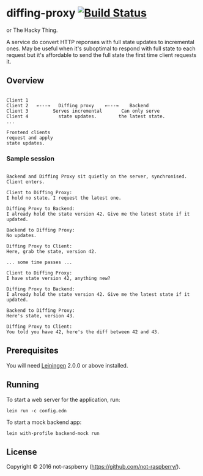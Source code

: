 # diffing-proxy [![Build Status](https://travis-ci.org/not-raspberry/diffing-proxy.svg?branch=travis-setup)](https://travis-ci.org/not-raspberry/diffing-proxy)

or The Hacky Thing.

A service do convert HTTP reponses with full state updates to incremental ones. May be useful
when it's suboptimal to respond with full state to each request but it's affordable to send
the full state the first time client requests it.


## Overview

```

Client 1
Client 2   ←---→   Diffing proxy    ←---→    Backend
Client 3         Serves incremental       Can only serve
Client 4           state updates.        the latest state.
...

Frontend clients
request and apply
state updates.

```

### Sample session

```

Backend and Diffing Proxy sit quietly on the server, synchronised. Client enters.

Client to Diffing Proxy:
I hold no state. I request the latest one.

Diffing Proxy to Backend:
I already hold the state version 42. Give me the latest state if it updated.

Backend to Diffing Proxy:
No updates.

Diffing Proxy to Client:
Here, grab the state, version 42.

... some time passes ...

Client to Diffing Proxy:
I have state version 42, anything new?

Diffing Proxy to Backend:
I already hold the state version 42. Give me the latest state if it updated.

Backend to Diffing Proxy:
Here's state, version 43.

Diffing Proxy to Client:
You told you have 42, here's the diff between 42 and 43.

```

## Prerequisites

You will need [Leiningen][] 2.0.0 or above installed.

[leiningen]: https://github.com/technomancy/leiningen

## Running

To start a web server for the application, run:

    lein run -c config.edn

To start a mock backend app:

    lein with-profile backend-mock run

## License

Copyright © 2016 not-raspberry (https://github.com/not-raspberry/).
